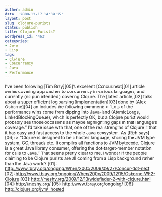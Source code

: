 ```yaml
---
author: admin
date: '2009-12-17 14:39:25'
layout: post
slug: clojure-purists
status: publish
title: Clojure Purists?
wordpress_id: '463'
categories:
- Java
- Lisp
tags:
- Clojure
- Concurrency
- Java
- Performance
---
```


I’ve been following [Tim Bray][05]’s excellent [Concur.next][01] article
series covering approaches to concurrency in various languages, and
currently (no pun intended!) covering Clojure. The [latest article][02]
talks about a super efficient log parsing [implementation][03] done by
[Alex Osborne][04] an includes the following comment: \> “Lots of the
performance wins come from dipping into Java-land (AtomicLongs,
LinkedBlockingQueue), which is perfectly OK, but a Clojure purist would
probably see those occasions as maybe highlighting gaps in that
language’s coverage.” I’d take issue with that, one of the real
strengths of Clojure it that it has easy and fast access to the whole
Java ecosystem. As [Rich says][06]: \> “Clojure is designed to be a
hosted language, sharing the JVM type system, GC, threads etc. It
compiles all functions to JVM bytecode. Clojure is a great Java library
consumer, offering the dot-target-member notation for calls to Java.”
That seems pretty clear to me. I wonder if the people claiming to be
Clojure purists are all coming from a Lisp background rather than the
Java world? [01]:
http://www.tbray.org/ongoing/When/200x/2009/09/27/Concur-dot-next [02]:
http://www.tbray.org/ongoing/When/200x/2009/12/15/Osborne-WF2-Clojure
[03]: http://meshy.org/2009/12/13/widefinder-2-with-clojure.html [04]:
http://meshy.org/ [05]: http://www.tbray.org/ongoing/ [06]:
http://clojure.org/jvm\_hosted

